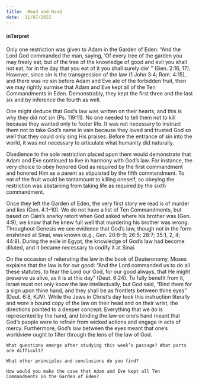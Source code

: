 ```yaml
---
title:  Head and Hand
date:  11/07/2022
---
```


#### inTerpret

Only one restriction was given to Adam in the Garden of Eden: “And the Lord God commanded the man, saying, ‘Of every tree of the garden you may freely eat; but of the tree of the knowledge of good and evil you shall not eat, for in the day that you eat of it you shall surely die’ ” (Gen. 2:16, 17). However, since sin is the transgression of the law (1 John 3:4; Rom. 4:15), and there was no sin before Adam and Eve ate of the forbidden fruit, then we may rightly surmise that Adam and Eve kept all of the Ten Commandments in Eden. Demonstrably, they kept the first three and the last six and by inference the fourth as well.

One might deduce that God’s law was written on their hearts, and this is why they did not sin (Ps. 119:11). No one needed to tell them not to kill because they wanted only to foster life. It was not necessary to instruct them not to take God’s name in vain because they loved and trusted God so well that they could only sing His praises. Before the entrance of sin into the world, it was not necessary to articulate what humanity did naturally.

Obedience to the sole restriction placed upon them would demonstrate that Adam and Eve continued to live in harmony with God’s law. For instance, the very choice to obey honored God as required by the first commandment and honored Him as a parent as stipulated by the fifth commandment. To eat of the fruit would be tantamount to killing oneself, so obeying the restriction was abstaining from taking life as required by the sixth commandment.

Once they left the Garden of Eden, the very first story we read is of murder and lies (Gen. 4:1–10). We do not have a list of Ten Commandments, but based on Cain’s snarky retort when God asked where his brother was (Gen. 4:9), we know that he knew full well that murdering his brother was wrong. Throughout Genesis we see evidence that God’s law, though not in the form enshrined at Sinai, was known (e.g., Gen. 20:6–9; 26:5; 28:7; 35:1, 2, 4; 44:8). During the exile in Egypt, the knowledge of God’s law had become diluted, and it became necessary to codify it at Sinai.

On the occasion of reiterating the law in the book of Deuteronomy, Moses explains that the law is for our good: “And the Lord commanded us to do all these statutes, to fear the Lord our God, for our good always, that He might preserve us alive, as it is at this day” (Deut. 6:24). To fully benefit from it, Israel must not only know the law intellectually, but God said, “Bind them for a sign upon thine hand, and they shall be as frontlets between thine eyes” (Deut. 6:8, KJV). While the Jews in Christ’s day took this instruction literally and wore a bound copy of the law on their head and on their wrist, the directions pointed to a deeper concept. Everything that we do is represented by the hand, and binding the law on one’s hand meant that God’s people were to refrain from wicked actions and engage in acts of mercy. Furthermore, God’s law between the eyes meant that one’s worldview ought to filter through the lens of the law of God.

`What questions emerge after studying this week’s passage? What parts are difficult?`

`What other principles and conclusions do you find?`

`How would you make the case that Adam and Eve kept all Ten Commandments in the Garden of Eden?`
